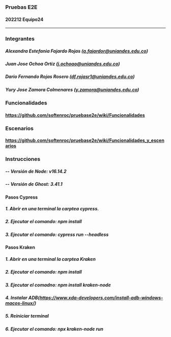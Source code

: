 ### Pruebas E2E 
####   202212 Equipo24


------------


### Integrantes

#####  Alexandra Estefania Fajardo Rojas (a.fajardor@uniandes.edu.co)
#####  Juan Jose Ochoa Ortiz (j.ochoao@uniandes.edu.co)
#####  Dario Fernando Rojas Rosero (df.rojasr1@uniandes.edu.co)
#####  Yury Jose Zamora Colmenares (y.zamora@uniandes.edu.co)

### Funcionalidades

#### https://github.com/softenroc/pruebase2e/wiki/Funcionalidades

### Escenarios

#### https://github.com/softenroc/pruebase2e/wiki/Funcionalidades_y_escenarios

### Instrucciones

##### -- Versión de Node: v16.14.2
##### -- Versión de Ghost: 3.41.1

#### Pasos Cypress

#####  1. Abrir en una terminal la carptea cypress.
#####  2. Ejecutar el comando: npm install
#####  3. Ejecutar el comando: cypress run --headless
#### Pasos Kraken

##### 1. Abrir en una terminal la carptea Kraken
#####  2. Ejecutar el comando: npm install
#####  3. Ejecutar el comadno: npm install kraken-node
##### 4. Instalar ADB(https://www.xda-developers.com/install-adb-windows-macos-linux/)
#####  5. Reiniciar terminal
#####  6. Ejecutar el comando: npx kraken-node run  
